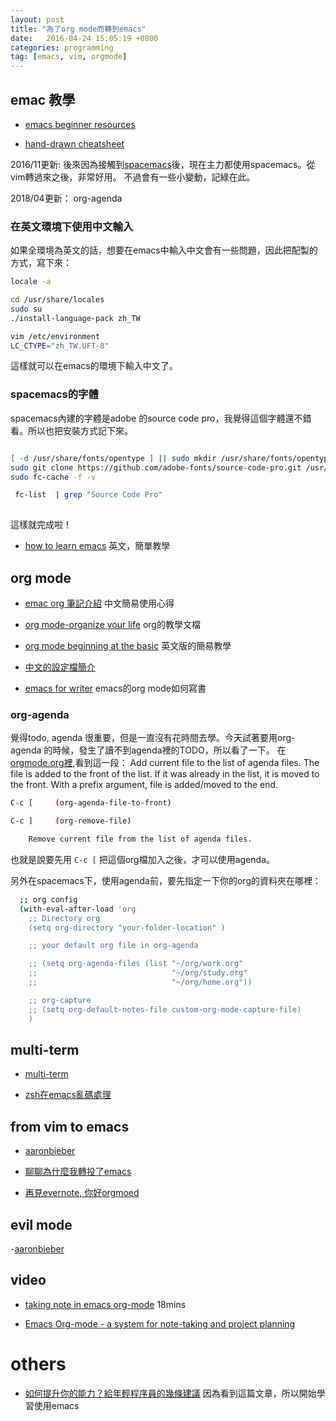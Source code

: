 ```yaml
---
layout: post
title: "為了org mode而轉到emacs"
date:   2016-04-24 15:05:19 +0800
categories: programming
tag: [emacs, vim, orgmode]
---
```

## emac 教學

- [emacs beginner resources](http://sachachua.com/blog/2014/04/emacs-beginner-resources/)

- [hand-drawn cheatsheet](http://sachachua.com/blog/2013/05/how-to-learn-emacs-a-hand-drawn-one-pager-for-beginners/)

<!-- more -->

2016/11更新:
後來因為接觸到[spacemacs](http://spacemacs.org/)後，現在主力都使用spacemacs。從vim轉過來之後，非常好用。
不過會有一些小變動，記綠在此。

2018/04更新： org-agenda


### 在英文環境下使用中文輸入

如果全環境為英文的話，想要在emacs中輸入中文會有一些問題，因此把配製的方式，寫下來：

``` bash
locale -a 

cd /usr/share/locales 
sudo su
./install-language-pack zh_TW 

vim /etc/environment
LC_CTYPE="zh_TW.UFT-8"

```
這樣就可以在emacs的環境下輸入中文了。

### spacemacs的字體
spacemacs內建的字體是adobe 的source code pro，我覺得這個字體還不錯看。所以也把安裝方式記下來。

``` bash

[ -d /usr/share/fonts/opentype ] || sudo mkdir /usr/share/fonts/opentype
sudo git clone https://github.com/adobe-fonts/source-code-pro.git /usr/share/fonts/opentype/scp
sudo fc-cache -f -v

 fc-list  | grep "Source Code Pro"
 
 ```

這樣就完成啦！

- [how to learn emacs](http://david.rothlis.net/emacs/howtolearn.html)
   英文，簡單教學


## org mode
- [emac org 筆記介紹](http://tanyuans.tumblr.com/post/141601196594)
   中文簡易使用心得

- [org mode-organize your life](http://doc.norang.ca/org-mode.html)
   org的教學文檔
- [org mode beginning at the basic](http://orgmode.org/worg/org-tutorials/org4beginners.html)
   英文版的簡易教學

- [中文的設定檔簡介](http://kuanshome.blogspot.tw/2012/08/emacs.html)


- [emacs for writer](https://youtu.be/FtieBc3KptU?list=PL8tzorAO7s0he-pp7Y_JDl7-Kz2Qlr_Pj)
   emacs的org mode如何寫書
### org-agenda

覺得todo, agenda 很重要，但是一直沒有花時間去學。今天試著要用org-agenda 的時候，發生了讀不到agenda裡的TODO，所以看了一下。
在[orgmode.org裡](https://orgmode.org/manual/Agenda-files.html),看到這一段： Add current file to the list of agenda files. The file is added to the front of the list. If it was already in the list, it is moved to the front. With a prefix argument, file is added/moved to the end. 

```bash
C-c [     (org-agenda-file-to-front)

C-c ]     (org-remove-file)

    Remove current file from the list of agenda files. 
```


也就是說要先用 `C-c [` 把這個org檔加入之後，才可以使用agenda。

另外在spacemacs下，使用agenda前，要先指定一下你的org的資料夾在哪裡：

```bash
  ;; org config
  (with-eval-after-load 'org
    ;; Directory org
    (setq org-directory "your-folder-location" )

    ;; your default org file in org-agenda

    ;; (setq org-agenda-files (list "~/org/work.org"
    ;;                              "~/org/study.org"
    ;;                              "~/org/home.org"))

    ;; org-capture
    ;; (setq org-default-notes-file custom-org-mode-capture-file)
    )
```

## multi-term

- [multi-term](http://www.jianshu.com/p/2c1ac913d2cb)

- [zsh在emacs亂碼處理](http://stackoverflow.com/questions/8918910/weird-character-zsh-in-emacs-terminal)


## from vim to emacs

- [aaronbieber](http://blog.aaronbieber.com/2015/05/24/from-vim-to-emacs-in-fourteen-days.html)

- [聊聊為什麼我轉投了emacs](http://yejianye.com/2015/10/27/why-i-choose-emacs/)

- [再見evernote, 你好orgmoed](http://yejianye.com/2015/11/14/bye-evernote-hello-orgmode/)

## evil mode
-[aaronbieber](http://blog.aaronbieber.com/2015/06/03/evil-mode.html)


## video


- [taking note in emacs org-mode](https://www.youtube.com/watch?v=bzZ09dAbLEE)
   18mins

- [ Emacs Org-mode - a system for note-taking and project planning ](https://www.youtube.com/watch?v=oJTwQvgfgMM)
# others

- [如何提升你的能力？給年輕程序員的幾條建議](http://tech.glowing.com/cn/advices-to-junior-developers/)
   因為看到這篇文章，所以開始學習使用emacs

